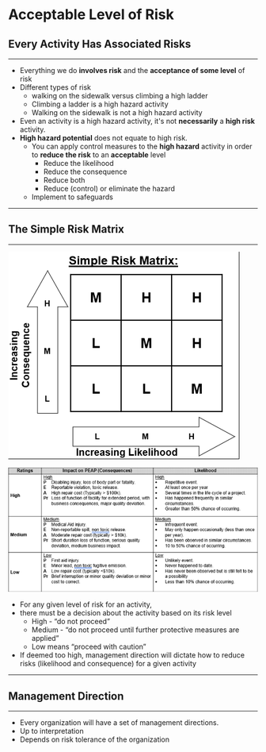 # Acceptable Level of Risk

## Every Activity Has Associated Risks

---

- Everything we do **involves risk** and the **acceptance of some level** of risk
- Different types of risk
  - walking on the sidewalk versus climbing a high ladder
  - Climbing a ladder is a high hazard activity
  - Walking on the sidewalk is not a high hazard activity
- Even an activity is a high hazard activity, it's not **necessarily** a **high risk** activity.
- **High hazard potential** does not equate to high risk.
  - You can apply control measures to the **high hazard** activity 
    in order to **reduce the risk** to an **acceptable** level
    - Reduce the likelihood
    - Reduce the consequence
    - Reduce both
    - Reduce (control) or eliminate the hazard
  - Implement to safeguards

---

## The Simple Risk Matrix

---

![image-20220514185223229](../static/simple-risk-matrix.png)

![image-20220514185551104](../static/risk-criteria-table.png)

- For any given level of risk for an activity, 
- there must be a decision about the activity based on its risk level
  - High - “do not proceed”
  - Medium - “do not proceed until further protective measures are applied”
  - Low means “proceed with caution”
- If deemed too high, management direction will dictate how to reduce risks (likelihood and consequence) for a given activity

---

## Management Direction

---

- Every organization will have a set of management directions.
- Up to interpretation
- Depends on risk tolerance of the organization
